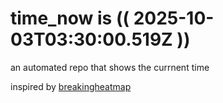 # time_now is (( 2025-10-03T03:30:00.519Z ))

an automated repo that shows the currnent time

inspired by [breakingheatmap](https://github.com/breakingheatmap/breakingheatmap)